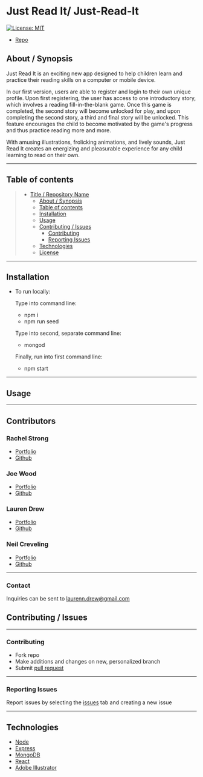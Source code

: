 # Just Read It/ Just-Read-It

[![License: MIT](https://img.shields.io/badge/License-MIT-yellow.svg)](https://opensource.org/licenses/MIT)

- [Repo](https://github.com/LawrieDrew/Just-Read-It)

## About / Synopsis

Just Read It is an exciting new app designed to help children learn and practice their reading skills on a computer or mobile device.

In our first version, users are able to register and login to their own unique profile. Upon first registering, the user has access to one introductory story, which involves a reading fill-in-the-blank game. Once this game is completed, the second story will become unlocked for play, and upon completing the second story, a third and final story will be unlocked. This feature encourages the child to become motivated by the game's progress and thus practice reading more and more.

With amusing illustrations, frolicking animations, and lively sounds, Just Read It creates an energizing and pleasurable experience for any child learning to read on their own.

---

## Table of contents

> - [Title / Repository Name](#title--repository-name)
>   - [About / Synopsis](#about--synopsis)
>   - [Table of contents](#table-of-contents)
>   - [Installation](#installation)
>   - [Usage](#usage)
>   - [Contributing / Issues](#contributing--issues)
>     - [Contributing](#contributing)
>     - [Reporting Issues](#reporting-issues)
>   - [Technologies](#technologies)
>   - [License](#licenses)

---

## Installation

- To run locally:

  Type into command line:
  - npm i
  - npm run seed

  Type into second, separate command line:
  - mongod

  Finally, run into first command line:
  - npm start

---

## Usage


---

## Contributors

### Rachel Strong

- <a href="https://ray-the-developer.herokuapp.com/">Portfolio</a>
- <a href="https://github.com/ray0095">Github</a>

### Joe Wood

- <a href="https://elegy-portfolio.herokuapp.com/">Portfolio</a>
- <a href="https://github.com/xxelegyxx">Github</a>

### Lauren Drew

- <a href="https://lawriedrew.github.io/Professional-Materials/">Portfolio</a>
- <a href="https://github.com/LawrieDrew">Github</a>

### Neil Creveling

- <a href="https://neilcreveling.github.io/Updated-Portfolio/">Portfolio</a>
- <a href="https://github.com/neilcreveling">Github</a>

---

### Contact

Inquiries can be sent to [laurenn.drew@gmail.com](mailto:laurenn.drew@gmail.com)

## Contributing / Issues

---

### Contributing

- Fork repo
- Make additions and changes on new, personalized branch
- Submit [pull request](https://github.com/LawrieDrew/Just-Read-It/pulls)

---

### Reporting Issues

Report issues by selecting the [issues](https://github.com/LawrieDrew/Just-Read-It/issues) tab and creating a new issue

---

## Technologies

- [Node](https://nodejs.org/en/)
- [Express](https://expressjs.com/)
- [MongoDB](https://www.mongodb.com/)
- [React](https://reactjs.org/)
- [Adobe Illustrator](https://www.adobe.com/)
